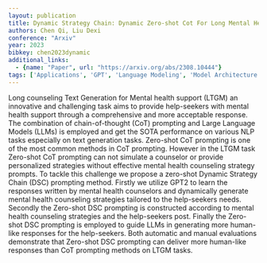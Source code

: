 ```yaml
---
layout: publication
title: Dynamic Strategy Chain: Dynamic Zero-shot Cot For Long Mental Health Support Generation
authors: Chen Qi, Liu Dexi
conference: "Arxiv"
year: 2023
bibkey: chen2023dynamic
additional_links:
  - {name: "Paper", url: "https://arxiv.org/abs/2308.10444"}
tags: ['Applications', 'GPT', 'Language Modeling', 'Model Architecture', 'Prompting', 'Reinforcement Learning']
---
```

Long counseling Text Generation for Mental health support (LTGM) an innovative and challenging task aims to provide help-seekers with mental health support through a comprehensive and more acceptable response. The combination of chain-of-thought (CoT) prompting and Large Language Models (LLMs) is employed and get the SOTA performance on various NLP tasks especially on text generation tasks. Zero-shot CoT prompting is one of the most common methods in CoT prompting. However in the LTGM task Zero-shot CoT prompting can not simulate a counselor or provide personalized strategies without effective mental health counseling strategy prompts. To tackle this challenge we propose a zero-shot Dynamic Strategy Chain (DSC) prompting method. Firstly we utilize GPT2 to learn the responses written by mental health counselors and dynamically generate mental health counseling strategies tailored to the help-seekers needs. Secondly the Zero-shot DSC prompting is constructed according to mental health counseling strategies and the help-seekers post. Finally the Zero-shot DSC prompting is employed to guide LLMs in generating more human-like responses for the help-seekers. Both automatic and manual evaluations demonstrate that Zero-shot DSC prompting can deliver more human-like responses than CoT prompting methods on LTGM tasks.
